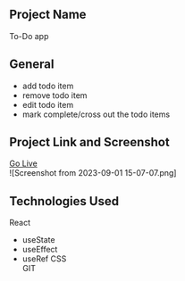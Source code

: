 ## Project Name 
To-Do app
## General 
- add todo item
- remove todo item
- edit todo item
- mark complete/cross out the todo items
## Project Link and Screenshot  
[Go Live]()  
![Screenshot from 2023-09-01 15-07-07.png]
## Technologies Used  
React  
- useState
- useEffect
- useRef
CSS  
GIT   

